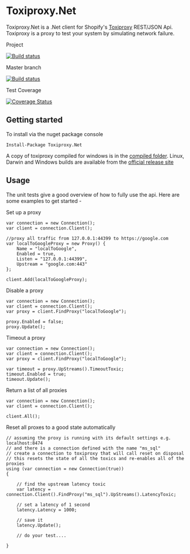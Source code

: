 Toxiproxy.Net
=============

Toxiproxy.Net is a .Net client for Shopify's [Toxiproxy](https://github.com/shopify/toxiproxy) REST/JSON Api. Toxiproxy is a proxy to test your system by simulating network failure.


Project

[![Build status](https://ci.appveyor.com/api/projects/status/82gfuh999hq15sgo?svg=true)](https://ci.appveyor.com/project/mdevilliers/toxiproxy-net)

Master branch

[![Build status](https://ci.appveyor.com/api/projects/status/82gfuh999hq15sgo/branch/master?svg=true)](https://ci.appveyor.com/project/mdevilliers/toxiproxy-net/branch/master)

Test Coverage

[![Coverage Status](https://coveralls.io/repos/mdevilliers/Toxiproxy.Net/badge.svg?branch=master)](https://coveralls.io/r/mdevilliers/Toxiproxy.Net?branch=master)

Getting started
---------------

To install via the nuget package console

```
Install-Package Toxiproxy.Net
```

A copy of toxiproxy compiled for windows is in the [compiled folder](https://github.com/mdevilliers/Toxiproxy.Net/tree/master/compiled/Win64). Linux, Darwin and Windows builds are available from the [official release site](https://github.com/Shopify/toxiproxy/releases)

Usage
-----

The unit tests give a good overview of how to fully use the api. 
Here are some examples to get started -

Set up a proxy

```
var connection = new Connection();
var client = connection.Client();

//proxy all traffic from 127.0.0.1:44399 to https://google.com
var localToGoogleProxy = new Proxy() { 
    Name = "localToGoogle", 
    Enabled = true, 
    Listen = "127.0.0.1:44399", 
    Upstream = "google.com:443" 
};

client.Add(localToGoogleProxy);

```

Disable a proxy

```
var connection = new Connection();
var client = connection.Client();
var proxy = client.FindProxy("localToGoogle");

proxy.Enabled = false;
proxy.Update();

```

Timeout a proxy

```
var connection = new Connection();
var client = connection.Client();
var proxy = client.FindProxy("localToGoogle");
	
var timeout = proxy.UpStreams().TimeoutToxic;
timeout.Enabled = true;
timeout.Update();

```

Return a list of all proxies

```
var connection = new Connection();
var client = connection.Client();

client.All();

```

Reset all proxes to a good state automatically

```
// assuming the proxy is running with its default settings e.g. localhost:8474
// and there is a connection defined with the name "ms_sql"
// create a connection to toxiproxy that will call reset on disposal
// this resets the state of all the toxics and re-enables all of the proxies
using (var connection = new Connection(true))
{

    // find the upstream latency toxic
    var latency = connection.Client().FindProxy("ms_sql").UpStreams().LatencyToxic;

    // set a latency of 1 second 
    latency.Latency = 1000;

    // save it
    latency.Update();

    // do your test....

} 

```
